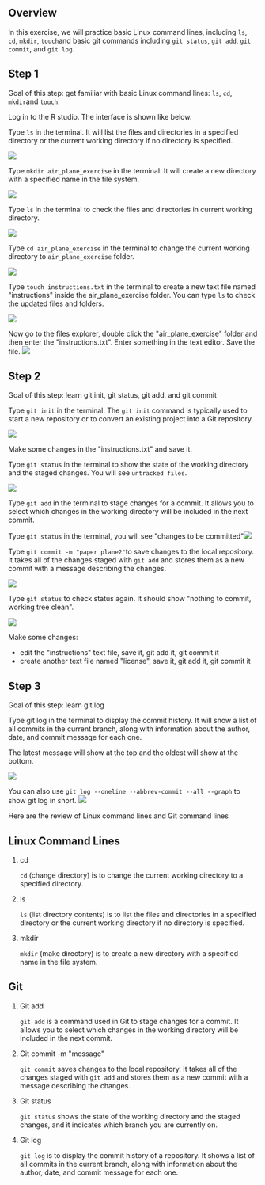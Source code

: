 ## Overview

In this exercise, we will practice basic Linux command lines, including `ls`, `cd`, `mkdir`, `touch`and basic git commands including `git status`, `git add`, `git commit`, and `git log`.

## Step 1

Goal of this step: get familiar with basic Linux command lines: `ls`, `cd`, `mkdir`and `touch`.

Log in to the  R studio. The interface is shown like below. 

Type `ls` in the terminal. It will list the files and directories in a specified directory or the current working directory if no directory is specified.

![](../images/git_exercises_screenshot/s1_0.png)

Type `mkdir air_plane_exercise` in the terminal.  It will create a new directory with a specified name in the file system.

![](../images/git_exercises_screenshot/s1_1.png)

Type `ls` in the terminal to check the files and directories in current working directory.

![](../images/git_exercises_screenshot/s1_2.png)

Type `cd air_plane_exercise` in the terminal to change the current working directory to `air_plane_exercise` folder.

![](../images/git_exercises_screenshot/s1_3.png)

Type `touch instructions.txt` in the terminal to create a new text file named "instructions" inside the air_plane_exercise folder.  You can type `ls` to check the updated files and folders. 

![](../images/git_exercises_screenshot/s1_4.png)

Now go to the files explorer, double click the "air_plane_exercise" folder and then enter the "instructions.txt". Enter something in the text editor. Save the file. ![](../images/git_exercises_screenshot/s1_5.png)

## Step 2

Goal of this step: learn git init, git status, git add, and git commit

Type `git init` in the terminal.  The `git init` command is typically used to start a new repository or to convert an existing project into a Git repository.

![](../images/git_exercises_screenshot/s2_1.png)

Make some changes in the "instructions.txt" and save it.

Type `git status` in the terminal to show the state of the working directory and the staged changes. You will see `untracked files`.

![](../images/git_exercises_screenshot/s2_2.png)

Type `git add` in the terminal to stage changes for a commit. It allows you to select which changes in the working directory will be included in the next commit.

Type `git status` in the terminal, you will see "changes to be committed"![](../images/git_exercises_screenshot/s2_3.png)

Type `git commit -m "paper plane2"`to save changes to the local repository. It takes all of the changes staged with `git add` and stores them as a new commit with a message describing the changes.

![](../images/git_exercises_screenshot/s2_4.png)

Type `git status` to check status again. It should show "nothing to commit, working tree clean".

![](../images/git_exercises_screenshot/s2_5.png)

Make some changes:

- edit the "instructions" text file, save it, git add it, git commit it
- create another text file named "license", save it, git add it, git commit it

## Step 3

Goal of this step: learn git log

Type git log in the terminal to display the commit history. It will show a list of all commits in the current branch, along with information about the author, date, and commit message for each one.

The latest message will show at the top and the oldest will show at the bottom.  

![](../images/git_exercises_screenshot/s3_1.png)

You can also use `git log --oneline --abbrev-commit --all --graph` to show git log in short. ![](../images/git_exercises_screenshot/s3_2.png)



 

Here are the review of Linux command lines and Git command lines

## Linux Command Lines

1. cd

   `cd` (change directory) is to change the current working directory to a specified directory.

2. ls

   `ls` (list directory contents) is to list the files and directories in a specified directory or the current working directory if no directory is specified.

3. mkdir 

   `mkdir` (make directory) is to create a new directory with a specified name in the file system.

## Git 

1. Git add

   `git add` is a command used in Git to stage changes for a commit. It allows you to select which changes in the working directory will be included in the next commit.

2. Git commit -m "message"

   `git commit` saves changes to the local repository. It takes all of the changes staged with `git add` and stores them as a new commit with a message describing the changes.

3. Git status

   `git status` shows the state of the working directory and the staged changes, and it indicates which branch you are currently on.

4. Git log

   `git log` is to display the commit history of a repository. It shows a list of all commits in the current branch, along with information about the author, date, and commit message for each one.
